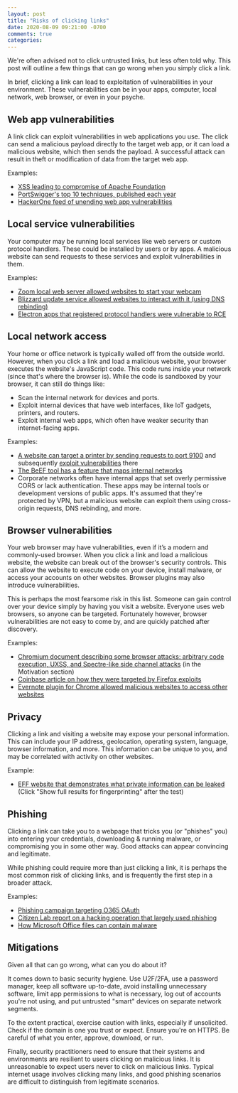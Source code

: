 ```yaml
---
layout: post
title: "Risks of clicking links"
date: 2020-08-09 09:21:00 -0700
comments: true
categories: 
---
```


We're often advised not to click untrusted links, but less often told why. This post will outline a few things that can go wrong when you simply click a link.

In brief, clicking a link can lead to exploitation of vulnerabilities in your environment. These vulnerabilities can be in your apps, computer, local network, web browser, or even in your psyche.

## Web app vulnerabilities 
A link click can exploit vulnerabilities in web applications you use. The click can send a malicious payload directly to the target web app, or it can load a malicious website, which then sends the payload. A successful attack can result in theft or modification of data from the target web app.

Examples:

- [XSS leading to compromise of Apache Foundation](https://www.acunetix.com/blog/articles/xss-to-root-apache-org/)
- [PortSwigger's top 10 techniques, published each year](https://portswigger.net/research/top-10-web-hacking-techniques)
- [HackerOne feed of unending web app vulnerabilities](https://hackerone.com/hacktivity?order_field=popular)
 
## Local service vulnerabilities
Your computer may be running local services like web servers or custom protocol handlers. These could be installed by users or by apps. A malicious website can send requests to these services and exploit vulnerabilities in them.

Examples:

- [Zoom local web server allowed websites to start your webcam](https://medium.com/bugbountywriteup/zoom-zero-day-4-million-webcams-maybe-an-rce-just-get-them-to-visit-your-website-ac75c83f4ef5)
- [Blizzard update service allowed websites to interact with it (using DNS rebinding)](https://twitter.com/taviso/status/955540415263907840)
- [Electron apps that registered protocol handlers were vulnerable to RCE](https://medium.com/hackernoon/exploiting-electron-rce-in-exodus-wallet-d9e6db13c374)

## Local network access 
Your home or office network is typically walled off from the outside world. However, when you click a link and load a malicious website, your browser executes the website's JavaScript code. This code runs inside your network (since that's where the browser is). While the code is sandboxed by your browser, it can still do things like:

- Scan the internal network for devices and ports.
- Exploit internal devices that have web interfaces, like IoT gadgets, printers, and routers. 
- Exploit internal web apps, which often have weaker security than internet-facing apps.

Examples:

- [A website can target a printer by sending requests to port 9100](http://hacking-printers.net/wiki/index.php/Cross-site_printing) and subsequently [exploit vulnerabilities](https://www.blackhat.com/docs/us-17/thursday/us-17-Mueller-Exploiting-Network-Printers.pdf) there
- [The BeEF tool has a feature that maps internal networks](https://github.com/beefproject/beef/wiki/Network-Discovery#network-map)
- Corporate networks often have internal apps that set overly permissive CORS or lack authentication. These apps may be internal tools or development versions of public apps. It's assumed that they're protected by VPN, but a malicious website can exploit them using cross-origin requests, DNS rebinding, and more. 

## Browser vulnerabilities
Your web browser may have vulnerabilities, even if it’s a modern and commonly-used browser. When you click a link and load a malicious website, the website can break out of the browser's security controls. This can allow the website to execute code on your device, install malware, or access your accounts on other websites. Browser plugins may also introduce vulnerabilities.

This is perhaps the most fearsome risk in this list. Someone can gain control over your device simply by having you visit a website. Everyone uses web browsers, so anyone can be targeted. Fortunately however, browser vulnerabilities are not easy to come by, and are quickly patched after discovery. 

Examples:

- [Chromium document describing some browser attacks: arbitrary code execution, UXSS, and Spectre-like side channel attacks](https://www.chromium.org/Home/chromium-security/site-isolation#TOC-Motivation) (in the Motivation section)
- [Coinbase article on how they were targeted by Firefox exploits](https://blog.coinbase.com/responding-to-firefox-0-days-in-the-wild-d9c85a57f15b)
- [Evernote plugin for Chrome allowed malicious websites to access other websites](https://guard.io/blog/evernote-universal-xss-vulnerability)

## Privacy
Clicking a link and visiting a website may expose your personal information. This can include your IP address, geolocation, operating system, language, browser information, and more. This information can be unique to you, and may be correlated with activity on other websites.

Example: 

- [EFF website that demonstrates what private information can be leaked](https://panopticlick.eff.org/) (Click "Show full results for fingerprinting" after the test)

## Phishing 
Clicking a link can take you to a webpage that tricks you (or "phishes" you) into entering your credentials, downloading & running malware, or compromising you in some other way. Good attacks can appear convincing and legitimate.

While phishing could require more than just clicking a link, it is perhaps the most common risk of clicking links, and is frequently the first step in a broader attack. 

Examples:

- [Phishing campaign targeting O365 OAuth](https://www.bleepingcomputer.com/news/security/phishing-attack-hijacks-office-365-accounts-using-oauth-apps/)
- [Citizen Lab report on a hacking operation that largely used phishing](https://citizenlab.ca/2020/06/dark-basin-uncovering-a-massive-hack-for-hire-operation/)
- [How Microsoft Office files can contain malware](https://docs.microsoft.com/en-us/windows/security/threat-protection/intelligence/macro-malware)

## Mitigations
Given all that can go wrong, what can you do about it?

It comes down to basic security hygiene. Use U2F/2FA, use a password manager, keep all software up-to-date, avoid installing unnecessary software, limit app permissions to what is necessary, log out of accounts you're not using, and put untrusted "smart" devices on separate network segments. 

To the extent practical, exercise caution with links, especially if unsolicited. Check if the domain is one you trust or expect. Ensure you're on HTTPS. Be careful of what you enter, approve, download, or run.

Finally, security practitioners need to ensure that their systems and environments are resilient to users clicking on malicious links. It is unreasonable to expect users never to click on malicious links. Typical internet usage involves clicking many links, and good phishing scenarios are difficult to distinguish from legitimate scenarios.
